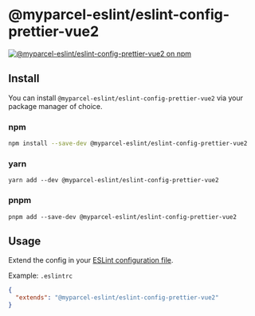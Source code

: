 # @myparcel-eslint/eslint-config-prettier-vue2

[![@myparcel-eslint/eslint-config-prettier-vue2 on npm](https://img.shields.io/npm/v/@myparcel-eslint/eslint-config-prettier-vue2?style=for-the-badge)](https://npmjs.com/package/@myparcel-eslint/eslint-config-prettier-vue2)

## Install

You can install `@myparcel-eslint/eslint-config-prettier-vue2` via your package manager of choice.

### npm

```bash
npm install --save-dev @myparcel-eslint/eslint-config-prettier-vue2
```

### yarn

```shell
yarn add --dev @myparcel-eslint/eslint-config-prettier-vue2
```

### pnpm

```shell
pnpm add --save-dev @myparcel-eslint/eslint-config-prettier-vue2
```

## Usage

Extend the config in your [ESLint configuration file].

Example: `.eslintrc`

```json
{
  "extends": "@myparcel-eslint/eslint-config-prettier-vue2"
}
```

[ESLint configuration file]: https://eslint.org/docs/user-guide/configuring

